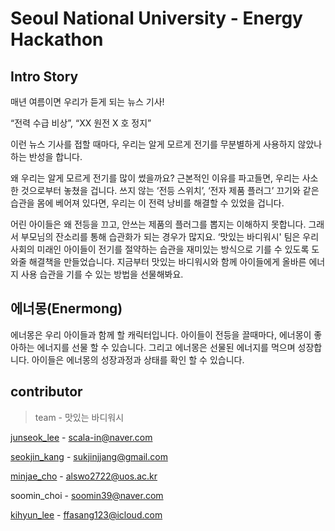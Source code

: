 #  Seoul National University - Energy Hackathon

## Intro Story
매년 여름이면 우리가 듣게 되는 뉴스 기사!

“전력 수급 비상”, “XX 원전 X 호 정지”

이런 뉴스 기사를 접할 때마다, 우리는 알게 모르게 전기를 무분별하게 사용하지 않았나 하는 반성을 합니다.

왜 우리는 알게 모르게 전기를 많이 썼을까요?
근본적인 이유를 파고들면, 우리는 사소한 것으로부터 놓쳤을 겁니다.
쓰지 않는 ‘전등 스위치’, ‘전자 제품 플러그’ 끄기와 같은 습관을 몸에 베어져 있다면, 우리는 이 전력 낭비를 해결할 수 있었을 겁니다.

어린 아이들은 왜 전등을 끄고, 안쓰는 제품의 플러그를 뽑지는 이해하지 못합니다. 그래서 부모님의 잔소리를 통해 습관화가 되는 경우가 많지요. ‘맛있는 바디워시' 팀은 우리 사회의 미래인 아이들이 전기를 절약하는 습관을 재미있는 방식으로 기를 수 있도록 도와줄 해결책을 만들었습니다. 지금부터 맛있는 바디워시와 함께 아이들에게 올바른 에너지 사용 습관을 기를 수 있는 방법을 선물해봐요.

## 에너몽(Enermong)
에너몽은 우리 아이들과 함께 할 캐릭터입니다. 아이들이 전등을 끌때마다, 에너몽이 좋아하는 에너지를 선물 할 수 있습니다. 그리고 에너몽은 선물된 에너지를 먹으며 성장합니다. 아이들은 에너몽의 성장과정과 상태를 확인 할 수 있습니다. 

<!-- 어린 시절, 우리가 자주 했던 '다마고치 키우기'가 인기 있던 이유도 '성장'이라는 키워드에 있습니다. -->



## contributor
> team - 맛있는 바디워시

[junseok_lee](https://github.com/scala-in) - scala-in@naver.com

[seokjin_kang](https://github.com/river-stone-jin) - sukjinjjang@gmail.com

[minjae_cho](https://github.com/minjaeJo) - alswo2722@uos.ac.kr  

soomin_choi - soomin39@naver.com

[kihyun_lee](https://github.com/Cyanide7523) - ffasang123@icloud.com
